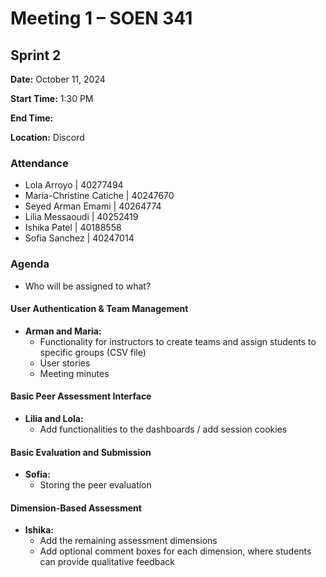 # Meeting 1 – SOEN 341

## Sprint 2

**Date:** October 11, 2024  

**Start Time:** 1:30 PM  

**End Time:**  

**Location:** Discord  

### Attendance
- Lola Arroyo | 40277494  
- Maria-Christine Catiche | 40247670  
- Seyed Arman Emami | 40264774  
- Lilia Messaoudi | 40252419  
- Ishika Patel | 40188558  
- Sofia Sanchez | 40247014  

### Agenda 
- Who will be assigned to what?  

#### User Authentication & Team Management
- **Arman and Maria:**  
  - Functionality for instructors to create teams and assign students to specific groups (CSV file)  
  - User stories  
  - Meeting minutes  

#### Basic Peer Assessment Interface
- **Lilia and Lola:**  
  - Add functionalities to the dashboards / add session cookies  

#### Basic Evaluation and Submission
- **Sofia:**  
  - Storing the peer evaluation  

#### Dimension-Based Assessment
- **Ishika:**  
  - Add the remaining assessment dimensions  
  - Add optional comment boxes for each dimension, where students can provide qualitative feedback  
